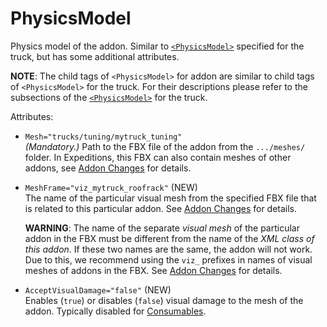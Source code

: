 # PhysicsModel

Physics model of the addon. Similar to [`<PhysicsModel>`](./../../truck/physicsmodel/index.md) specified for the truck, but has some additional attributes.

**NOTE**: The child tags of `<PhysicsModel>` for addon are similar to child tags of `<PhysicsModel>` for the truck. For their descriptions please refer to the subsections of the [`<PhysicsModel>`](./../../truck/physicsmodel/index.md) for the truck.

Attributes:

-   `Mesh="trucks/tuning/mytruck_tuning"`  
    *(Mandatory.)* Path to the FBX file of the addon from the `.../meshes/` folder. In Expeditions, this FBX can also contain meshes of other addons, see [Addon Changes](./../../../new_features/addon_changes.md) for details.

-   `MeshFrame="viz_mytruck_roofrack"`  (NEW)  
    The name of the particular visual mesh from the specified FBX file that is related to this particular addon. See [Addon Changes](./../../../new_features/addon_changes.md) for details.

    **WARNING**: The name of the separate *visual mesh* of the particular addon in the FBX must be different from the name of the *XML class of this addon*. If these two names are the same, the addon will not work. Due to this, we recommend using the `viz_` prefixes in names of visual meshes of addons in the FBX. See [Addon Changes](./../../../new_features/addon_changes.md) for details.  

-   `AcceptVisualDamage="false"`  (NEW)  
    Enables (`true`) or disables (`false`) visual damage to the mesh of the addon. Typically disabled for [Consumables](./../../../new_features/consumables.md).



